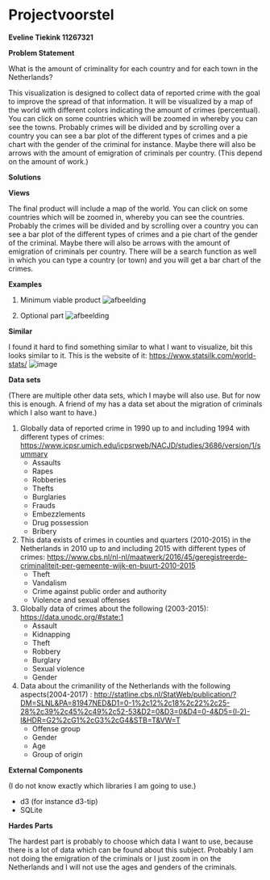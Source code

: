 # Projectvoorstel

__Eveline Tiekink		11267321__

**Problem Statement**

What is the amount of criminality for each country and for each town in the Netherlands?

This visualization is designed to collect data of reported crime with the goal to improve the spread of that information. It will be visualized by a map of the world with different colors indicating the amount of crimes (percentual). You can click on some countries which will be zoomed in whereby you can see the towns. Probably crimes will be divided and by scrolling over a country you can see a bar plot of the different types of crimes and a pie chart with the gender of the criminal for instance. Maybe there will also be arrows with the amount of emigration of criminals per country. (This depend on the amount of work.)

**Solutions**

__Views__

The final product will include a map of the world. You can click on some countries which will be zoomed in, whereby you can see the countries. Probably the crimes will be divided and by scrolling over a country you can see a bar plot of the different types of crimes and a pie chart of the gender of the criminal. Maybe there will also be arrows with the amount of emigration of criminals per country.
There will be a search function as well in which you can type a country (or town) and you will get a bar chart of the crimes.

__Examples__

1. Minimum viable product
![afbeelding](https://user-images.githubusercontent.com/43990565/50770242-e5b0d600-1286-11e9-8777-69302b85374f.png)

2. Optional part
![afbeelding](https://user-images.githubusercontent.com/43990565/50770310-21e43680-1287-11e9-9a6e-6ed1d048b0d9.png)

__Similar__

I found it hard to find something similar to what I want to visualize, bit this looks similar to it.
This is the website of it: https://www.statsilk.com/world-stats/
![image](https://user-images.githubusercontent.com/43990565/48984633-55ffff80-f0fe-11e8-8b29-8b42dbd52b53.png)


__Data sets__

(There are multiple other data sets, which I maybe will also use. But for now this is enough. A friend of my has a data set about the migration of criminals which I also want to have.)
1. Globally data of reported crime in 1990 up to and including 1994 with different types of crimes:
https://www.icpsr.umich.edu/icpsrweb/NACJD/studies/3686/version/1/summary
    - Assaults
    - Rapes
    - Robberies
    - Thefts
    - Burglaries
    - Frauds
    - Embezzlements
    - Drug possession
    - Bribery
2. This data exists of crimes in counties and quarters (2010-2015) in the Netherlands in 2010 up to and including 2015 with different types of crimes:
https://www.cbs.nl/nl-nl/maatwerk/2016/45/geregistreerde-criminaliteit-per-gemeente-wijk-en-buurt-2010-2015
    - Theft
    - Vandalism
    - Crime against public order and authority
    - Violence and sexual offenses
3. Globally data of crimes about the following (2003-2015):  
https://data.unodc.org/#state:1
    - Assault
    - Kidnapping
    - Theft
    - Robbery
    - Burglary
    - Sexual violence
    - Gender
4. Data about the crimanility of the Netherlands with the following aspects(2004-2017) : 
http://statline.cbs.nl/StatWeb/publication/?DM=SLNL&PA=81947NED&D1=0-1%2c12%2c18%2c22%2c25-28%2c39%2c45%2c49%2c52-53&D2=0&D3=0&D4=0-4&D5=(l-2)-l&HDR=G2%2cG1%2cG3%2cG4&STB=T&VW=T
    - Offense group
    - Gender
    - Age
    - Group of origin
    
__External Components__

(I do not know exactly which libraries I am going to use.)
* d3 (for instance d3-tip) 
* SQLite

__Hardes Parts__

The hardest part is probably to choose which data I want to use, because there is a lot of data which can be found about this subject. Probably I am not doing the emigration of the criminals or I just zoom in on the Netherlands and I will not use the ages and genders of the criminals.
